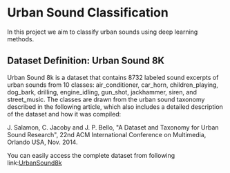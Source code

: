 # Urban Sound Classification 
In this project we aim to classify urban sounds using deep learning methods.
## Dataset Definition: Urban Sound 8K
Urban Sound 8k is a dataset that contains 8732 labeled sound excerpts of urban sounds from 10 classes: air_conditioner, car_horn, 
children_playing, dog_bark, drilling, engine_idling, gun_shot, jackhammer, siren, and street_music. The classes are 
drawn from the urban sound taxonomy described in the following article, which also includes a detailed description of 
the dataset and how it was compiled:

J. Salamon, C. Jacoby and J. P. Bello, "A Dataset and Taxonomy for Urban Sound Research", 
22nd ACM International Conference on Multimedia, Orlando USA, Nov. 2014.

You can easily access the complete dataset from following link:[UrbanSound8k](https://urbansounddataset.weebly.com/urbansound8k.html)





 
